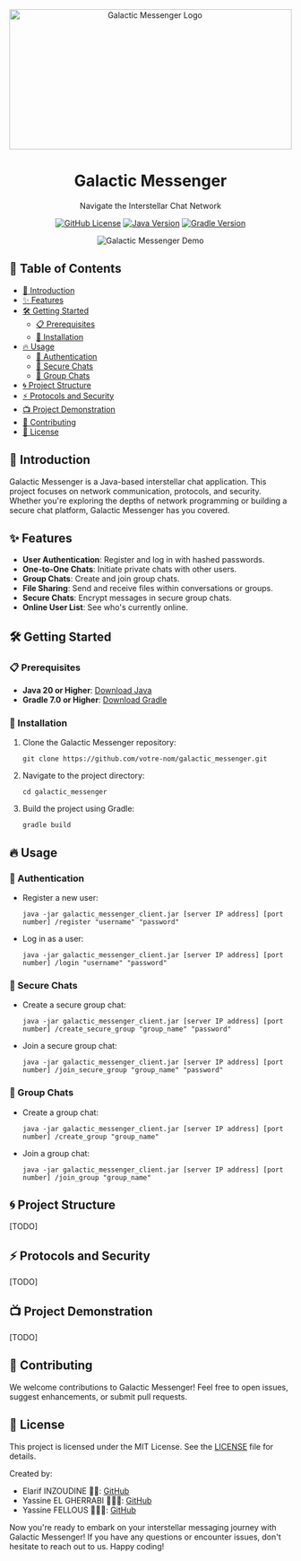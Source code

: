 <div align="center">
  <img src="https://media.giphy.com/media/3o6vXVb67Ea8vUtQac/giphy.gif" alt="Galactic Messenger Logo" width="100%" height="250">
  <h1>Galactic Messenger</h1>
  <p>Navigate the Interstellar Chat Network</p>

[![GitHub License](https://img.shields.io/badge/license-MIT-blue.svg)](https://opensource.org/licenses/MIT)
[![Java Version](https://img.shields.io/badge/java-20+-orange.svg)](https://www.oracle.com/java/technologies/javase-downloads.html)
[![Gradle Version](https://img.shields.io/badge/gradle-7.0+-green.svg)](https://gradle.org/install/)

![Galactic Messenger Demo](https://media.giphy.com/media/OMeGDxdAsMPzW/giphy.gif)
</div>

## 📜 Table of Contents

- [🚀 Introduction](#-introduction)
- [✨ Features](#-features)
- [🛠️ Getting Started](#%EF%B8%8F-getting-started)
  - [📋 Prerequisites](#-prerequisites)
  - [🔧 Installation](#-installation)
- [🔥 Usage](#-usage)
  - [🌌 Authentication](#-authentication)
  - [🔐 Secure Chats](#-secure-chats)
  - [🚀 Group Chats](#-group-chats)
- [🌀 Project Structure](#-project-structure)
- [⚡ Protocols and Security](#-protocols-and-security)
- [📺 Project Demonstration](#-project-demonstration)
- [🤝 Contributing](#-contributing)
- [📝 License](#-license)

## 🚀 Introduction

Galactic Messenger is a Java-based interstellar chat application. This project focuses on network communication, protocols, and security. Whether you're exploring the depths of network programming or building a secure chat platform, Galactic Messenger has you covered.

## ✨ Features

- **User Authentication**: Register and log in with hashed passwords.
- **One-to-One Chats**: Initiate private chats with other users.
- **Group Chats**: Create and join group chats.
- **File Sharing**: Send and receive files within conversations or groups.
- **Secure Chats**: Encrypt messages in secure group chats.
- **Online User List**: See who's currently online.

## 🛠️ Getting Started

### 📋 Prerequisites

- **Java 20 or Higher**: [Download Java](https://www.oracle.com/java/technologies/javase-downloads.html)
- **Gradle 7.0 or Higher**: [Download Gradle](https://gradle.org/install/)

### 🔧 Installation

1. Clone the Galactic Messenger repository:

   ```shell
   git clone https://github.com/votre-nom/galactic_messenger.git
   ```

2. Navigate to the project directory:

   ```shell
   cd galactic_messenger
   ```

3. Build the project using Gradle:

   ```shell
   gradle build
   ```

## 🔥 Usage


### 🌌 Authentication

- Register a new user:

  ```shell
  java -jar galactic_messenger_client.jar [server IP address] [port number] /register "username" "password"
  ```

- Log in as a user:

  ```shell
  java -jar galactic_messenger_client.jar [server IP address] [port number] /login "username" "password"
  ```

### 🔐 Secure Chats

- Create a secure group chat:

  ```shell
  java -jar galactic_messenger_client.jar [server IP address] [port number] /create_secure_group "group_name" "password"
  ```

- Join a secure group chat:

  ```shell
  java -jar galactic_messenger_client.jar [server IP address] [port number] /join_secure_group "group_name" "password"
  ```

### 🚀 Group Chats

- Create a group chat:

  ```shell
  java -jar galactic_messenger_client.jar [server IP address] [port number] /create_group "group_name"
  ```

- Join a group chat:

  ```shell
  java -jar galactic_messenger_client.jar [server IP address] [port number] /join_group "group_name"
  ```

## 🌀 Project Structure

[TODO]

## ⚡ Protocols and Security

[TODO]

## 📺 Project Demonstration

[TODO]

## 🤝 Contributing

We welcome contributions to Galactic Messenger! Feel free to open issues, suggest enhancements, or submit pull requests.

## 📝 License

This project is licensed under the MIT License. See the [LICENSE](LICENSE) file for details.

Created by:

- Elarif INZOUDINE 🥷🏾: [GitHub](https://github.com/HarrysCTB)
- Yassine EL GHERRABI 👮🏽‍♂️: [GitHub](https://github.com/Yassineelg)
- Yassine FELLOUS 🧙🏽‍♂️: [GitHub](https://github.com/Yassine-Fellous)

Now you're ready to embark on your interstellar messaging journey with Galactic Messenger! If you have any questions or encounter issues, don't hesitate to reach out to us. Happy coding!